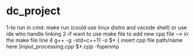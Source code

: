 # dc_project

1-to run in cmd: make run (could use linux distro and vscode shell) or use ide who handle linking
2-if want to use make file to add new cpp file  --> in the make file line 4
      g++ -g -std=c++11 -o $* { insert cpp file path/name here  }input_processing.cpp $*.cpp  -fopenmp
